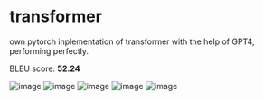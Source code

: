 # transformer
own pytorch inplementation of transformer with the help of GPT4, performing perfectly. 

BLEU score: **52.24** 

 
![image](https://github.com/MathamPollard/transformer/assets/84085854/8928b4ec-a159-416d-a06d-c82ef994b8a6)
![image](https://github.com/MathamPollard/transformer/assets/84085854/8babead7-a834-45ef-8165-6b473cf46239)
![image](https://github.com/MathamPollard/transformer/assets/84085854/f92e14ff-779a-4fec-a418-2b38ab81df83)
![image](https://github.com/MathamPollard/transformer/assets/84085854/7d1d554b-c74a-482f-91b0-7732c4a045ee)
![image](https://github.com/MathamPollard/transformer/assets/84085854/ff4731fa-9795-4dc0-9d5b-f71f42d9a7be)
